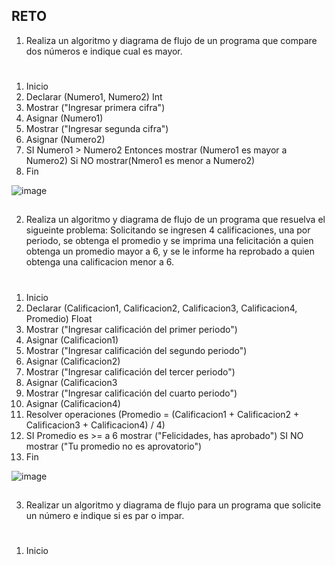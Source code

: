 ## RETO
1. Realiza un algoritmo y diagrama de flujo de un programa que compare dos números e indique cual es mayor.
 # 
  1. Inicio
  2. Declarar (Numero1, Numero2) Int
  3. Mostrar ("Ingresar primera cifra")
  4. Asignar (Numero1)
  5. Mostrar ("Ingresar segunda cifra")
  6. Asignar (Numero2)
  7. SI Numero1 > Numero2 Entonces mostrar (Numero1 es mayor a Numero2) Si NO mostrar(Nmero1 es menor a Numero2)
  8. Fin

![image](https://user-images.githubusercontent.com/85717673/158850828-08115b22-914e-4cb8-8e53-6702da481ae1.png)
##
2. Realiza un algoritmo y diagrama de flujo de un programa que resuelva el sigueinte problema: Solicitando se ingresen 4 calificaciones, una por periodo, se obtenga el promedio y se imprima una felicitación a quien obtenga un promedio mayor a 6, y se le informe ha reprobado a quien obtenga una calificacion menor a 6.
#
  1. Inicio
  2. Declarar (Calificacion1, Calificacion2, Calificacion3, Calificacion4, Promedio) Float
  3. Mostrar ("Ingresar calificación del primer periodo")
  4. Asignar (Calificacion1)
  5. Mostrar ("Ingresar calificación del segundo periodo")
  6. Asignar (Calificacion2)
  7. Mostrar ("Ingresar calificación del tercer periodo")
8. Asignar (Calificacion3
9. Mostrar ("Ingresar calificación del cuarto periodo")
10. Asignar (Calificacion4)
11. Resolver operaciones (Promedio = (Calificacion1 + Calificacion2 + Calificacion3 + Calificacion4) / 4)
12. SI Promedio es >= a 6 mostrar ("Felicidades, has aprobado") SI NO mostrar ("Tu promedio no es aprovatorio")
13. Fin

![image](https://user-images.githubusercontent.com/85717673/158856878-317243d2-27a0-41e1-94b6-2758e57e4c26.png)

##
3. Realizar un algoritmo y diagrama de flujo para un programa que solicite un número e indique si es par o impar.
#
  1. Inicio
